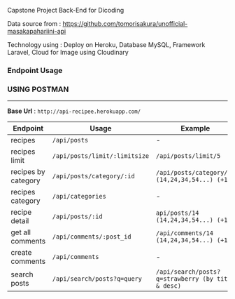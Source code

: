 Capstone Project Back-End for Dicoding

Data source from : https://github.com/tomorisakura/unofficial-masakapahariini-api

Technology using : Deploy on Heroku, Database MySQL, Framework Laravel, Cloud for Image using Cloudinary

### Endpoint Usage
### USING POSTMAN
---
**Base Url** : `http://api-recipee.herokuapp.com/` 

| Endpoint | Usage | Example |
|----------|-------|---------|
| recipes | `/api/posts` | - |
| recipes limit | `/api/posts/limit/:limitsize` | `/api/posts/limit/5` |
| recipes by category | `/api/posts/category/:id` | `/api/posts/category/14 (14,24,34,54...) (+10)` |
| recipes category | `/api/categories` | - |
| recipe detail | `/api/posts/:id` | `api/posts/14 (14,24,34,54...) (+10)` |
| get all comments | `/api/comments/:post_id` | `/api/comments/14 (14,24,34,54...) (+10)` |
| create comments | `/api/comments` | - |
| search posts | `/api/search/posts?q=query` | `/api/search/posts?q=strawberry (by title & desc)` |
